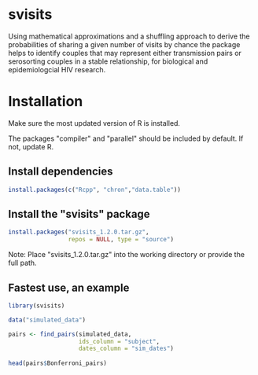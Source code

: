 # svisits
Using mathematical approximations and a shuffling approach to derive the probabilities of sharing a given number of 
visits by chance the package helps to identify couples that may represent either transmission pairs or serosorting couples 
in a stable relationship, for biological and epidemiologcial HIV research.

# Installation
Make sure the most updated version of R is installed.

The packages "compiler" and "parallel" should be included by default. If not, update R. 

## Install dependencies
```r
install.packages(c("Rcpp", "chron","data.table")) 

```
## Install the "svisits" package
```r
install.packages("svisits_1.2.0.tar.gz",
                 repos = NULL, type = "source")  
```              
Note: Place "svisits_1.2.0.tar.gz" into the working directory or provide the full path.

## Fastest use, an example

```r
library(svisits) 

data("simulated_data") 

pairs <- find_pairs(simulated_data, 
                    ids_column = "subject",
                    dates_column = "sim_dates")
                    
head(pairs$Bonferroni_pairs)
```   
